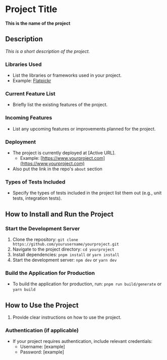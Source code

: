 # Project Title

**This is the name of the project**

## Description

*This is a short description of the project.*

### Libraries Used

- List the libraries or frameworks used in your project.
- Example: [Flatpickr](https://flatpickr.js.org/)

### Current Feature List

- Briefly list the existing features of the project.

### Incoming Features

- List any upcoming features or improvements planned for the project.

### Deployment

- The project is currently deployed at [Active URL].
  - Example: [https://www.yourproject.com](https://www.yourproject.com)
- Also put the link in the repo's `about` section

### Types of Tests Included

- Specify the types of tests included in the project list them out (e.g., unit tests, integration tests).

## How to Install and Run the Project

### Start the Development Server

1. Clone the repository: `git clone https://github.com/yourusername/yourproject.git`
2. Navigate to the project directory: `cd yourproject`
3. Install dependencies: `pnpm install` or `yarn install`
4. Start the development server: `npm dev` or `yarn dev`

### Build the Application for Production

- To build the application for production, run: `pnpm run build/generate` or `yarn build`

## How to Use the Project

1. Provide clear instructions on how to use the project.

### Authentication (if applicable)

- If your project requires authentication, include relevant credentials:
  - Username: [example]
  - Password: [example]
